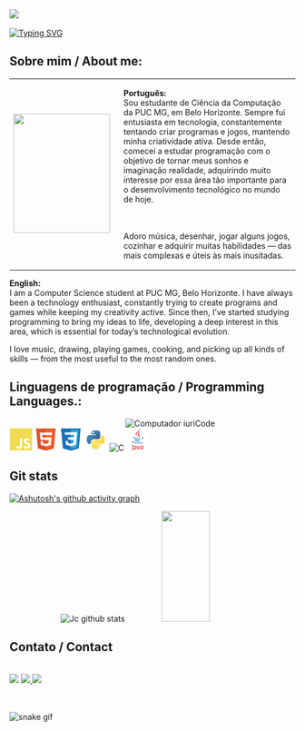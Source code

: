  <img src="https://capsule-render.vercel.app/api?type=waving&color=gradient&height=120&section=header"/>


<p ">
   
  <a href="https://git.io/typing-svg"><img src="https://readme-typing-svg.herokuapp.com/?color=gradient&size=32&center=true&vCenter=true&width=1100&lines=Meu+nome+é+Júlio+César!/+My+name+is+Júlio+César!;Eu+tenho+20+anos.+/+I+have+20+years.;Faço+faculdade+na+PUC-MG.+/+I+attend+college+at+PUC-MG.;Curso+Ciências+da+Computação.+/+I+study+Computer+Science.;Bem+Vindo+(a)!+/+Welcome" alt="Typing SVG" /></a>
</p>


## Sobre mim / About me:

<table>
<tr>
<td style="width: 180px;">
  <img src="https://i.pinimg.com/originals/40/6c/4e/406c4e5abdd37040aa1f2cd44fabca9f.gif" width="170" height="210">
</td>
<td>

<strong>Português:</strong><br>
Sou estudante de Ciência da Computação da PUC MG, em Belo Horizonte. Sempre fui entusiasta em tecnologia, constantemente tentando criar programas e jogos, mantendo minha criatividade ativa. Desde então, comecei a estudar programação com o objetivo de tornar meus sonhos e imaginação realidade, adquirindo muito interesse por essa área tão importante para o desenvolvimento tecnológico no mundo de hoje.

<br><br>
Adoro música, desenhar, jogar alguns jogos, cozinhar e adquirir muitas habilidades — das mais complexas e úteis às mais inusitadas.

</td>
</tr>
</table>



**English:**  
I am a Computer Science student at PUC MG, Belo Horizonte. I have always been a technology enthusiast, constantly trying to create programs and games while keeping my creativity active. Since then, I’ve started studying programming to bring my ideas to life, developing a deep interest in this area, which is essential for today’s technological evolution.

I love music, drawing, playing games, cooking, and picking up all kinds of skills — from the most useful to the most random ones.


## Linguagens de programação / Programming Languages.:

<img src="https://raw.githubusercontent.com/MicaelliMedeiros/micaellimedeiros/master/image/computer-illustration.png" min-width="300px" max-width="300px" width="300px" align="right" alt="Computador iuriCode">

 <div style="display: inline_block"><br>
    <img  alt="Js" height="40" width="40" src="https://raw.githubusercontent.com/devicons/devicon/master/icons/javascript/javascript-plain.svg">
    <img  alt="HTML" height="40" width="40" src="https://raw.githubusercontent.com/devicons/devicon/master/icons/html5/html5-original.svg">
    <img alt="CSS" height="40" width="40" src="https://raw.githubusercontent.com/devicons/devicon/master/icons/css3/css3-original.svg">
    <img  alt="Python" height="40" width="40" src="https://raw.githubusercontent.com/devicons/devicon/master/icons/python/python-original.svg">
    <img  alt="C" height="40" width="40" src="https://cdn.jsdelivr.net/gh/devicons/devicon/icons/c/c-original.svg">
     <img  alt="Suh-Java" height="40" width="40" src="https://github.com/devicons/devicon/blob/master/icons/java/java-original-wordmark.svg"> 
  </div>

## Git stats


[![Ashutosh's github activity graph](https://github-readme-activity-graph.vercel.app/graph?username=JcKSer&bg_color=0d1117&color=b13583&line=b13583&point=ff9494&area=true&hide_border=true)](https://github.com/ashutosh00710/github-readme-activity-graph)




<div align="center">  
  <img width="49%" height="195px" src="https://github-readme-stats.vercel.app/api?username=JcKser&show_icons=true&count_private=true&hide_border=true&title_color=ff91a4&icon_color=ff91a4&text_color=c9d1d9&bg_color=0d1117" alt="Jc github stats" /> 
  <img width="41%" height="195px" src="https://github-readme-stats.vercel.app/api/top-langs/?username=JcKser&layout=compact&hide_border=true&title_color=ff91a4&text_color=gradient&bg_color=0d1117" />
</div>

## Contato / Contact

<div> 
  <br>
<a href = "mailto:ferreirakser@gmail.com"> <img src="https://img.shields.io/badge/Microsoft_Outlook-0078D4?style=for-the-badge&logo=microsoft-outlook&logoColor=white="_blank"></a>
<a href="https://www.instagram.com/_.kser._/" target="_blank"><img src="https://img.shields.io/badge/-Instagram-%23E4405F?style=for-the-badge&logo=instagram&logoColor=white">
</a>
<a href="https://www.linkedin.com/in/kserjc" target="_blank"><img src="https://img.shields.io/badge/-LinkedIn-%230077B5?style=for-the-badge&logo=linkedin&logoColor=white"  target="_blank"></a> 
</div>&nbsp;&nbsp;
<br><br>
 

![snake gif](https://github.com/JcKser/JcKser/blob/output/github-contribution-grid-snake.gif)



